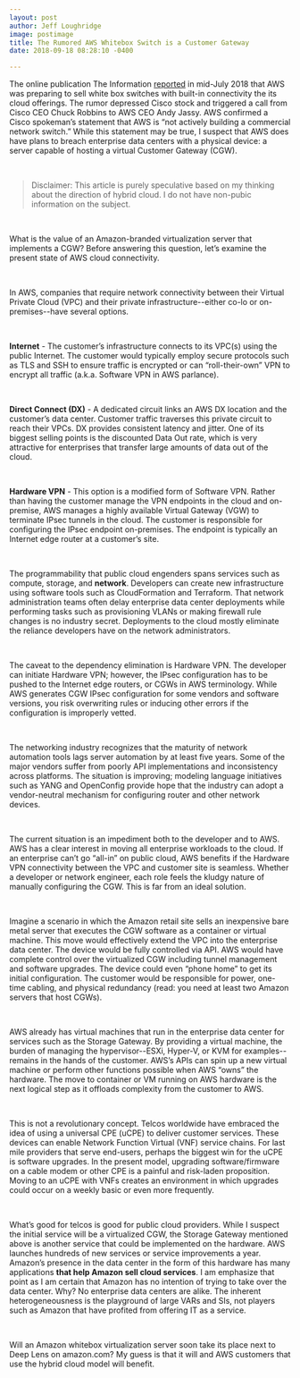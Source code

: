 ```yaml
---
layout: post
author: Jeff Loughridge
image: postimage
title: The Rumored AWS Whitebox Switch is a Customer Gateway
date: 2018-09-18 08:28:10 -0400

---
```

The online publication The Information [reported](https://www.theinformation.com/articles/amazon-web-services-targets-cisco-in-networking "Amazon Web Services Targets Cisco in Networking") in mid-July 2018 that AWS was preparing to sell white box switches with built-in connectivity the its cloud offerings. The rumor depressed Cisco stock and triggered a call from Cisco CEO Chuck Robbins to AWS CEO Andy Jassy. AWS confirmed a Cisco spokeman’s statement that AWS is “not actively building a commercial network switch.” While this statement may be true, I suspect that AWS does have plans to breach enterprise data centers with a physical device: a server capable of hosting a virtual Customer Gateway (CGW).

 

> Disclaimer: This article is purely speculative based on my thinking about the direction of hybrid cloud. I do not have non-pubic information on the subject.

 

What is the value of an Amazon-branded virtualization server that implements a CGW? Before answering this question, let’s examine the present state of AWS cloud connectivity. 

 

In AWS, companies that require network connectivity between their Virtual Private Cloud (VPC) and their private infrastructure--either co-lo or on-premises--have several options.

 

**Internet** - The customer’s infrastructure connects to its VPC(s) using the public Internet. The customer would typically employ secure protocols such as TLS and SSH to ensure traffic is encrypted or can “roll-their-own” VPN to encrypt all traffic (a.k.a. Software VPN in AWS parlance). 

 

**Direct Connect (DX)** - A dedicated circuit links an AWS DX location and the customer’s data center. Customer traffic traverses this private circuit to reach their VPCs. DX provides consistent latency and jitter. One of its biggest selling points is the discounted Data Out rate, which is very attractive for enterprises that transfer large amounts of data out of the cloud.

 

**Hardware VPN** - This option is a modified form of Software VPN. Rather than having the customer manage the VPN endpoints in the cloud and on-premise, AWS manages a highly available Virtual Gateway (VGW) to terminate IPsec tunnels in the cloud. The customer is responsible for configuring the IPsec endpoint on-premises. The endpoint is typically an Internet edge router at a customer’s site.

 

The programmability that public cloud engenders spans services such as compute, storage, and **network**. Developers can create new infrastructure using software tools such as CloudFormation and Terraform. That network administration teams often delay enterprise data center deployments while performing tasks such as provisioning VLANs or making firewall rule changes is no industry secret. Deployments to the cloud mostly eliminate the reliance developers have on the network administrators.

 

The caveat to the dependency elimination is Hardware VPN. The developer can initiate Hardware VPN; however, the IPsec configuration has to be pushed to the Internet edge routers, or CGWs in AWS terminology. While AWS generates CGW IPsec configuration for some vendors and software versions, you risk overwriting rules or inducing other errors if the configuration is improperly vetted.

 

The networking industry recognizes that the maturity of network automation tools lags server automation by at least five years. Some of the major vendors suffer from poorly API implementations and inconsistency across platforms. The situation is improving; modeling language initiatives such as YANG and OpenConfig provide hope that the industry can adopt a vendor-neutral mechanism for configuring router and other network devices.

 

The current situation is an impediment both to the developer and to AWS. AWS has a clear interest in moving all enterprise workloads to the cloud. If an enterprise can’t go “all-in” on public cloud, AWS benefits if the Hardware VPN connectivity between the VPC and customer site is seamless. Whether a developer or network engineer, each role feels the kludgy nature of manually configuring the CGW. This is far from an ideal solution.

 

Imagine a scenario in which the Amazon retail site sells an inexpensive bare metal server that executes the CGW software as a container or virtual machine. This move would effectively extend the VPC into the enterprise data center. The device would be fully controlled via API. AWS would have complete control over the virtualized CGW including tunnel management and software upgrades. The device could even “phone home” to get its initial configuration. The customer would be responsible for power, one-time cabling, and physical redundancy (read: you need at least two Amazon servers that host CGWs).

 

AWS already has virtual machines that run in the enterprise data center for services such as the Storage Gateway. By providing a virtual machine, the burden of managing the hypervisor--ESXi, Hyper-V, or KVM for examples--remains in the hands of the customer. AWS’s APIs can spin up a new virtual machine or perform other functions possible when AWS “owns” the hardware. The move to container or VM running on AWS hardware is the next logical step as it offloads complexity from the customer to AWS.

 

This is not a revolutionary concept. Telcos worldwide have embraced the idea of using a universal CPE (uCPE) to deliver customer services. These devices can enable Network Function Virtual (VNF) service chains. For last mile providers that serve end-users, perhaps the biggest win for the uCPE is software upgrades. In the present model, upgrading software/firmware on a cable modem or other CPE is a painful and risk-laden proposition. Moving to an uCPE with VNFs creates an environment in which upgrades could occur on a weekly basic or even more frequently.

 

What’s good for telcos is good for public cloud providers. While I suspect the initial service will be a virtualized CGW, the Storage Gateway mentioned above is another service that could be implemented on the hardware. AWS launches hundreds of new services or service improvements a year. Amazon’s presence in the data center in the form of this hardware has many applications **that help Amazon sell cloud services**. I am emphasize that point as I am certain that Amazon has no intention of trying to take over the data center. Why? No enterprise data centers are alike. The inherent heterogeneousness is the playground of large VARs and SIs, not players such as Amazon that have profited from offering IT as a service.

 

Will an Amazon whitebox virtualization server soon take its place next to Deep Lens on amazon.com? My guess is that it will and AWS customers that use the hybrid cloud model will benefit.

 